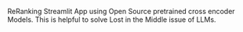 ReRanking Streamlit App using Open Source pretrained cross encoder Models. This is helpful to solve Lost in the Middle issue of LLMs.
